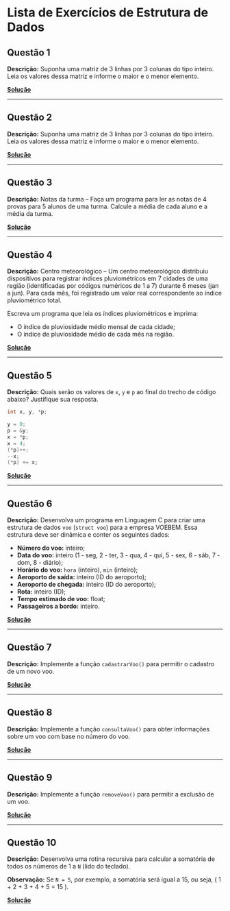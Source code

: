 # Lista de Exercícios de Estrutura de Dados

## Questão 1

**Descrição:** Suponha uma matriz de 3 linhas por 3 colunas do tipo inteiro. Leia os valores dessa matriz e informe o maior e o menor elemento.

**[Solução](Questao1.c)**

---

## Questão 2

**Descrição:** Suponha uma matriz de 3 linhas por 3 colunas do tipo inteiro. Leia os valores dessa matriz e informe o maior e o menor elemento.  

**[Solução](Questao2.c)**

---

## Questão 3

**Descrição:** Notas da turma – Faça um programa para ler as notas de 4 provas para 5 alunos de uma turma. Calcule a média de cada aluno e a média da turma.  

**[Solução](Questao3.c)**

---

## Questão 4

**Descrição:** Centro meteorológico – Um centro meteorológico distribuiu dispositivos para registrar índices pluviométricos em 7 cidades de uma região (identificadas por códigos numéricos de 1 a 7) durante 6 meses (jan a jun). Para cada mês, foi registrado um valor real correspondente ao índice pluviométrico total.

Escreva um programa que leia os índices pluviométricos e imprima:  

- O índice de pluviosidade médio mensal de cada cidade;  
- O índice de pluviosidade médio de cada mês na região.  

**[Solução](Questao4.c)**

---

## Questão 5

**Descrição:** Quais serão os valores de `x`, `y` e `p` ao final do trecho de código abaixo? Justifique sua resposta.

```c
int x, y, *p;

y = 0;
p = &y;
x = *p;
x = 4;
(*p)++;
--x;
(*p) += x;

```

**[Solução](Questao5.c)**

---

## Questão 6

**Descrição:** Desenvolva um programa em Linguagem C para criar uma estrutura de dados `voo` (`struct voo`) para a empresa VOEBEM. Essa estrutura deve ser dinâmica e conter os seguintes dados:

- **Número do voo:** inteiro;  
- **Data do voo:** inteiro (1 - seg, 2 - ter, 3 - qua, 4 - qui, 5 - sex, 6 - sáb, 7 - dom, 8 - diário);  
- **Horário do voo:** `hora` (inteiro), `min` (inteiro);  
- **Aeroporto de saída:** inteiro (ID do aeroporto);  
- **Aeroporto de chegada:** inteiro (ID do aeroporto);  
- **Rota:** inteiro (ID);  
- **Tempo estimado de voo:** float;  
- **Passageiros a bordo:** inteiro.  

**[Solução](https://github.com/matsilva03/exercicios-estruturas-dados/blob/ca380fef742160bbc5d122261bcdd91a9bea10a0/Questao6_7_8_9.c#L6-L35)**

---

## Questão 7

**Descrição:** Implemente a função `cadastrarVoo()` para permitir o cadastro de um novo voo.  

**[Solução](https://github.com/matsilva03/exercicios-estruturas-dados/blob/ca380fef742160bbc5d122261bcdd91a9bea10a0/Questao6_7_8_9.c#L126-L143)**

---

## Questão 8

**Descrição:** Implemente a função `consultaVoo()` para obter informações sobre um voo com base no número do voo.  

**[Solução](https://github.com/matsilva03/exercicios-estruturas-dados/blob/ca380fef742160bbc5d122261bcdd91a9bea10a0/Questao6_7_8_9.c#L145-L196)**

---

## Questão 9

**Descrição:** Implemente a função `removeVoo()` para permitir a exclusão de um voo.  

**[Solução](https://github.com/matsilva03/exercicios-estruturas-dados/blob/ca380fef742160bbc5d122261bcdd91a9bea10a0/Questao6_7_8_9.c#L198-L227)**

---

## Questão 10

**Descrição:** Desenvolva uma rotina recursiva para calcular a somatória de todos os números de 1 a `N` (lido do teclado).  

**Observação:** Se `N = 5`, por exemplo, a somatória será igual a 15, ou seja, \( 1 + 2 + 3 + 4 + 5 = 15 \).  

**[Solução](Questao10.c)**
